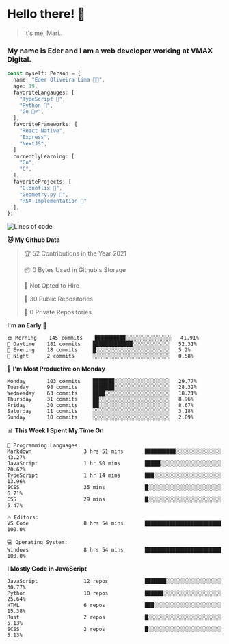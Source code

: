 # Hello there! 👋

> It's me, Mari..

### My name is Eder and I am a web developer working at **VMAX Digital**.

```TypeScript
const myself: Person = {
  name: "Eder Oliveira Lima 👨‍💻",
  age: 19,
  favoriteLangauges: [
    "TypeScript 📘",
    "Python 🐍",
    "Go 🚶‍♂️",
  ],
  favoriteFrameworks: [
    "React Native",
    "Express",
    "NextJS",
  ]
  currentlyLearning: [
    "Go",
    "C",
  ],
  favoriteProjects: [
    "Cloneflix 🎥",
    "Geometry.py 📐",
    "RSA Implementation 🔐"
  ],
};


```

<!--START_SECTION:waka-->
![Lines of code](https://img.shields.io/badge/From%20Hello%20World%20I%27ve%20Written-196896%20lines%20of%20code-blue)

**🐱 My Github Data** 

> 🏆 52 Contributions in the Year 2021
 > 
> 📦 0 Bytes Used in Github's Storage 
 > 
> 🚫 Not Opted to Hire
 > 
> 📜 30 Public Repositories 
 > 
> 🔑 0 Private Repositories  
 > 
**I'm an Early 🐤** 

```text
🌞 Morning    145 commits    ██████████░░░░░░░░░░░░░░░   41.91% 
🌆 Daytime    181 commits    █████████████░░░░░░░░░░░░   52.31% 
🌃 Evening    18 commits     █░░░░░░░░░░░░░░░░░░░░░░░░   5.2% 
🌙 Night      2 commits      ░░░░░░░░░░░░░░░░░░░░░░░░░   0.58%

```
📅 **I'm Most Productive on Monday** 

```text
Monday       103 commits    ███████░░░░░░░░░░░░░░░░░░   29.77% 
Tuesday      98 commits     ███████░░░░░░░░░░░░░░░░░░   28.32% 
Wednesday    63 commits     ████░░░░░░░░░░░░░░░░░░░░░   18.21% 
Thursday     31 commits     ██░░░░░░░░░░░░░░░░░░░░░░░   8.96% 
Friday       30 commits     ██░░░░░░░░░░░░░░░░░░░░░░░   8.67% 
Saturday     11 commits     ░░░░░░░░░░░░░░░░░░░░░░░░░   3.18% 
Sunday       10 commits     ░░░░░░░░░░░░░░░░░░░░░░░░░   2.89%

```


📊 **This Week I Spent My Time On** 

```text
💬 Programming Languages: 
Markdown                 3 hrs 51 mins       ██████████░░░░░░░░░░░░░░░   43.27% 
JavaScript               1 hr 50 mins        █████░░░░░░░░░░░░░░░░░░░░   20.62% 
TypeScript               1 hr 14 mins        ███░░░░░░░░░░░░░░░░░░░░░░   13.96% 
SCSS                     35 mins             █░░░░░░░░░░░░░░░░░░░░░░░░   6.71% 
CSS                      29 mins             █░░░░░░░░░░░░░░░░░░░░░░░░   5.47%

🔥 Editors: 
VS Code                  8 hrs 54 mins       █████████████████████████   100.0%

💻 Operating System: 
Windows                  8 hrs 54 mins       █████████████████████████   100.0%

```

**I Mostly Code in JavaScript** 

```text
JavaScript               12 repos            ███████░░░░░░░░░░░░░░░░░░   30.77% 
Python                   10 repos            ██████░░░░░░░░░░░░░░░░░░░   25.64% 
HTML                     6 repos             ███░░░░░░░░░░░░░░░░░░░░░░   15.38% 
Rust                     2 repos             █░░░░░░░░░░░░░░░░░░░░░░░░   5.13% 
SCSS                     2 repos             █░░░░░░░░░░░░░░░░░░░░░░░░   5.13%

```



<!--END_SECTION:waka-->
